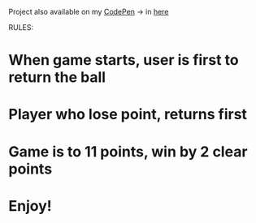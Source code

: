 Project also available on my [CodePen](https://codepen.io/KamilSobierajDev/#) -> in [here](https://codepen.io/KamilSobierajDev/pen/bJdWPr?editors=1010)

RULES:

# When game starts, user is first to return the ball

# Player who lose point, returns first

# Game is to 11 points, win by 2 clear points

# Enjoy!

